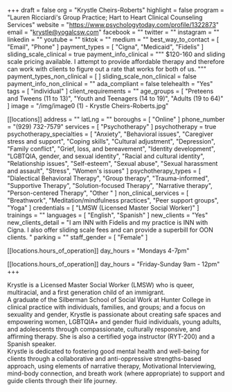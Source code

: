 +++
draft = false
org = "Krystle Cheirs-Roberts"
highlight = false
program = "Lauren Ricciardi's Group Practice; Hart to Heart Clinical Counseling Services"
website = "https://www.psychologytoday.com/profile/1322873"
email = "krystle@yogalcsw.com"
facebook = ""
twitter = ""
instagram = ""
linkedin = ""
youtube = ""
tiktok = ""
medium = ""
best_way_to_contact = [ "Email", "Phone" ]
payment_types = [ "Cigna", "Medicaid", "Fidelis" ]
sliding_scale_clinical = true
payment_info_clinical = """
$120-160 and sliding scale pricing available.
I attempt to provide affordable therapy and therefore can work with clients to figure out a rate that works for both of us. """
payment_types_non_clinical = [ ]
sliding_scale_non_clinical = false
payment_info_non_clinical = ""
ada_compliant = false
telehealth = "Yes"
tags = [ "individual" ]
client_requirements = ""
age_groups = [
  "Preteens and Tweens (11 to 13)",
  "Youth and Teenagers (14 to 19)",
  "Adults (19 to 64)"
]
image = "/img/image0 (1) - Krystle Cheirs-Roberts.jpg"

[[locations]]
address = ""
latLng = ""
boroughs = [ "Online" ]
phone_number = "(929) 732-7579"
services = [ "Psychotherapy" ]
psychotherapy = true
psychotherapy_specialties = [
  "Anxiety",
  "Behavioral issues",
  "Caregiver stress and support",
  "Coping skills",
  "Cultural adjustment",
  "Depression",
  "Family conflict",
  "Grief, loss, and bereavement",
  "Identity development",
  "LGBTQIA, gender, and sexual identity",
  "Racial and cultural identity",
  "Relationship issues",
  "Self-esteem",
  "Sexual abuse",
  "Sexual harassment and assault",
  "Stress",
  "Women's issues"
]
psychotherapy_types = [
  "Dialectical Behavioral Therapy",
  "Group therapy",
  "Trauma-informed",
  "Supportive Therapy",
  "Solution-focused Therapy",
  "Narrative therapy",
  "Person-centered Therapy",
  "Other "
]
non_clinical_services = [
  "Breathwork",
  "Meditation/mindfulness practices",
  "Peer support groups",
  "Yoga"
]
credentials = [ "LMSW (Licensed Master Social Worker)" ]
trainings = ""
languages = [ "English", "Spanish" ]
new_clients = "Yes"
new_clients_detail = "I am INN with Fidelis and my practice is INN with Cigna. I also offer sliding scale fees and can provide a superbill for OON clients. "
parking = ""
staff_gender = [ "Female" ]

  [[locations.hours_of_operation]]
  day_hours = "Mondays 4-7pm"

  [[locations.hours_of_operation]]
  day_hours = "Friday-Sunday 9am - 12pm"
+++


Krystle is a Licensed Master Social Worker (LMSW) who is queer, multiracial, and a first generation child of an immigrant. <br>
A graduate of the Silberman School of Social Work at Hunter College in clinical practice with individuals, families, and groups; and a focus on sexuality and gender, Krystle is passionate about creating safe spaces and empowering women, LGBTQIA+ and gender fluid individuals, young adults, and adolescents through compassionate, culturally responsive, and affirming therapy. She is also a certified yoga instructor (RYT-200) and a Spanish speaker. <br>
Krystle is dedicated to fostering good mental health and well-being for clients through a collaborative and anti-oppressive strengths-based approach, using elements of narrative therapy, Motivational Interviewing, mind-body connection, and breath work (where appropriate) to support and guide clients through their life journey. <br>
